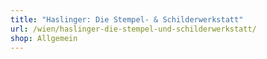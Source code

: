 ```yaml
---
title: "Haslinger: Die Stempel- & Schilderwerkstatt"
url: /wien/haslinger-die-stempel-und-schilderwerkstatt/
shop: Allgemein
---
```

